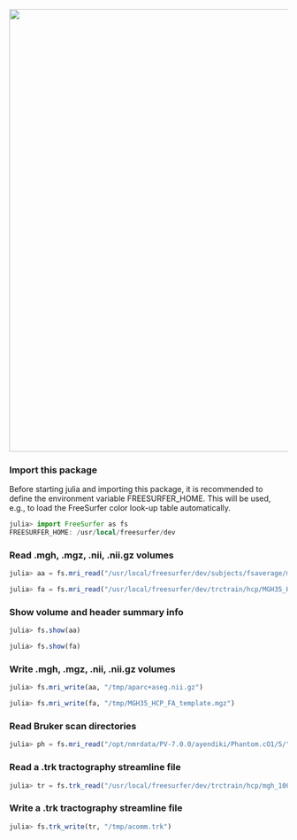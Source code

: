 <img src="https://user-images.githubusercontent.com/15318615/158502382-3d47c48b-e991-400b-8f7c-e745f32e9643.png" width=800>

### Import this package

Before starting julia and importing this package, it is recommended to define the environment variable FREESURFER_HOME. This will be used, e.g., to load the FreeSurfer color look-up table automatically.

```julia
julia> import FreeSurfer as fs
FREESURFER_HOME: /usr/local/freesurfer/dev
```

### Read .mgh, .mgz, .nii, .nii.gz volumes

```julia
julia> aa = fs.mri_read("/usr/local/freesurfer/dev/subjects/fsaverage/mri/aparc+aseg.mgz");

julia> fa = fs.mri_read("/usr/local/freesurfer/dev/trctrain/hcp/MGH35_HCP_FA_template.nii.gz");
```

### Show volume and header summary info

```julia
julia> fs.show(aa)

julia> fs.show(fa)
```

### Write .mgh, .mgz, .nii, .nii.gz volumes

```julia
julia> fs.mri_write(aa, "/tmp/aparc+aseg.nii.gz")

julia> fs.mri_write(fa, "/tmp/MGH35_HCP_FA_template.mgz")
```

### Read Bruker scan directories

```julia
julia> ph = fs.mri_read("/opt/nmrdata/PV-7.0.0/ayendiki/Phantom.cO1/5/");
```

### Read a .trk tractography streamline file

```julia
julia> tr = fs.trk_read("/usr/local/freesurfer/dev/trctrain/hcp/mgh_1001/syn/acomm.bbr.prep.trk");
```

### Write a .trk tractography streamline file

```julia
julia> fs.trk_write(tr, "/tmp/acomm.trk")
```

